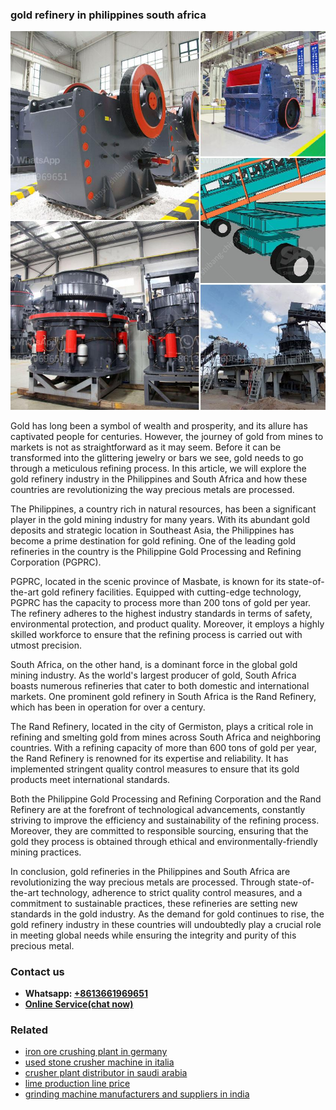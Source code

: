 <h3>gold refinery in philippines south africa</h3><img src='1708497585.jpg' alt=''><p>Gold has long been a symbol of wealth and prosperity, and its allure has captivated people for centuries. However, the journey of gold from mines to markets is not as straightforward as it may seem. Before it can be transformed into the glittering jewelry or bars we see, gold needs to go through a meticulous refining process. In this article, we will explore the gold refinery industry in the Philippines and South Africa and how these countries are revolutionizing the way precious metals are processed.</p><p>The Philippines, a country rich in natural resources, has been a significant player in the gold mining industry for many years. With its abundant gold deposits and strategic location in Southeast Asia, the Philippines has become a prime destination for gold refining. One of the leading gold refineries in the country is the Philippine Gold Processing and Refining Corporation (PGPRC).</p><p>PGPRC, located in the scenic province of Masbate, is known for its state-of-the-art gold refinery facilities. Equipped with cutting-edge technology, PGPRC has the capacity to process more than 200 tons of gold per year. The refinery adheres to the highest industry standards in terms of safety, environmental protection, and product quality. Moreover, it employs a highly skilled workforce to ensure that the refining process is carried out with utmost precision.</p><p>South Africa, on the other hand, is a dominant force in the global gold mining industry. As the world's largest producer of gold, South Africa boasts numerous refineries that cater to both domestic and international markets. One prominent gold refinery in South Africa is the Rand Refinery, which has been in operation for over a century.</p><p>The Rand Refinery, located in the city of Germiston, plays a critical role in refining and smelting gold from mines across South Africa and neighboring countries. With a refining capacity of more than 600 tons of gold per year, the Rand Refinery is renowned for its expertise and reliability. It has implemented stringent quality control measures to ensure that its gold products meet international standards.</p><p>Both the Philippine Gold Processing and Refining Corporation and the Rand Refinery are at the forefront of technological advancements, constantly striving to improve the efficiency and sustainability of the refining process. Moreover, they are committed to responsible sourcing, ensuring that the gold they process is obtained through ethical and environmentally-friendly mining practices.</p><p>In conclusion, gold refineries in the Philippines and South Africa are revolutionizing the way precious metals are processed. Through state-of-the-art technology, adherence to strict quality control measures, and a commitment to sustainable practices, these refineries are setting new standards in the gold industry. As the demand for gold continues to rise, the gold refinery industry in these countries will undoubtedly play a crucial role in meeting global needs while ensuring the integrity and purity of this precious metal.</p><h3>Contact us</h3><ul><li><strong>Whatsapp:&nbsp;<a href="https://wa.me/8613661969651">+8613661969651</a></strong></li><li><a href="https://swt.shibang-china.com/?git&amp;zhl&amp;gold refinery in philippines south africa"><strong>Online Service(chat now)</strong></a></li></ul><h3>Related</h3><ul><li><a href='iron ore crushing plant in germany.md'>iron ore crushing plant in germany</a></li><li><a href='used stone crusher machine in italia.md'>used stone crusher machine in italia</a></li><li><a href='crusher plant distributor in saudi arabia.md'>crusher plant distributor in saudi arabia</a></li><li><a href='lime production line price.md'>lime production line price</a></li><li><a href='grinding machine manufacturers and suppliers in india.md'>grinding machine manufacturers and suppliers in india</a></li></ul>